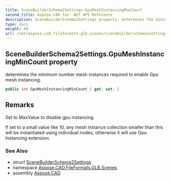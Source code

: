 ```yaml
---
title: SceneBuilderSchema2Settings.GpuMeshInstancingMinCount
second_title: Aspose.CAD for .NET API Reference
description: SceneBuilderSchema2Settings property. determines the mínimum number mesh instances required to enable Gpu mesh instancing
type: docs
weight: 40
url: /net/aspose.cad.fileformats.glb.scenes/scenebuilderschema2settings/gpumeshinstancingmincount/
---
```

## SceneBuilderSchema2Settings.GpuMeshInstancingMinCount property

determines the mínimum number mesh instances required to enable Gpu mesh instancing.

```csharp
public int GpuMeshInstancingMinCount { get; set; }
```

## Remarks

Set to MaxValue to disable gpu instancing.

If set to a small value like 10, any mesh instance collection smaller than this will be instantiated using individual nodes, otherwise it will use Gpu Instancing extension.

### See Also

* struct [SceneBuilderSchema2Settings](../)
* namespace [Aspose.CAD.FileFormats.GLB.Scenes](../../../aspose.cad.fileformats.glb.scenes/)
* assembly [Aspose.CAD](../../../)


